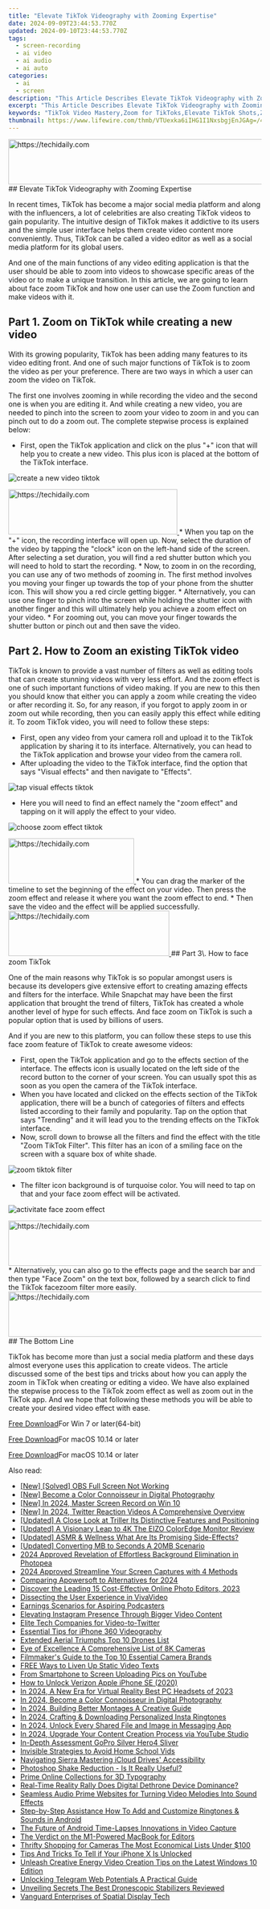 ```yaml
---
title: "Elevate TikTok Videography with Zooming Expertise"
date: 2024-09-09T23:44:53.770Z
updated: 2024-09-10T23:44:53.770Z
tags: 
  - screen-recording
  - ai video
  - ai audio
  - ai auto
categories: 
  - ai
  - screen
description: "This Article Describes Elevate TikTok Videography with Zooming Expertise"
excerpt: "This Article Describes Elevate TikTok Videography with Zooming Expertise"
keywords: "TikTok Video Mastery,Zoom for TikToks,Elevate TikTok Shots,Zoom in TikTok Videos,TikTok Cinematic Techniques,Enhance Zooming on TikTok,Zoom Expert TikTok Editing"
thumbnail: https://www.lifewire.com/thmb/VTUexka6iIHG1I1NxsbgjEnJGAg=/400x300/filters:no_upscale():max_bytes(150000):strip_icc()/ipad-pro-pencil-56a533763df78cf77286e0e0.png
---
```


<!-- affiliate ads begin -->
<a href="https://wigfever.sjv.io/c/5597632/2014849/22899" target="_top" id="2014849">
  <img src="//a.impactradius-go.com/display-ad/22899-2014849" border="0" alt="https://techidaily.com" width="728" height="90"/>
</a>
<img height="0" width="0" src="https://wigfever.sjv.io/i/5597632/2014849/22899" style="position:absolute;visibility:hidden;" border="0" />
<!-- affiliate ads end -->
## Elevate TikTok Videography with Zooming Expertise

In recent times, TikTok has become a major social media platform and along with the influencers, a lot of celebrities are also creating TikTok videos to gain popularity. The intuitive design of TikTok makes it addictive to its users and the simple user interface helps them create video content more conveniently. Thus, TikTok can be called a video editor as well as a social media platform for its global users.

And one of the main functions of any video editing application is that the user should be able to zoom into videos to showcase specific areas of the video or to make a unique transition. In this article, we are going to learn about face zoom TikTok and how one user can use the Zoom function and make videos with it.

## Part 1\. Zoom on TikTok while creating a new video

With its growing popularity, TikTok has been adding many features to its video editing front. And one of such major functions of TikTok is to zoom the video as per your preference. There are two ways in which a user can zoom the video on TikTok.

The first one involves zooming in while recording the video and the second one is when you are editing it. And while creating a new video, you are needed to pinch into the screen to zoom your video to zoom in and you can pinch out to do a zoom out. The complete stepwise process is explained below:

* First, open the TikTok application and click on the plus "+" icon that will help you to create a new video. This plus icon is placed at the bottom of the TikTok interface.

![create a new video tiktok](https://images.wondershare.com/filmora/article-images/2022/07/create-a-new-video-tiktok.jpg)

<!-- affiliate ads begin -->
<a href="https://aligracehair.sjv.io/c/5597632/2115948/19272" target="_top" id="2115948">
  <img src="//a.impactradius-go.com/display-ad/19272-2115948" border="0" alt="https://techidaily.com" width="336" height="90"/>
</a>
<img height="0" width="0" src="https://aligracehair.sjv.io/i/5597632/2115948/19272" style="position:absolute;visibility:hidden;" border="0" />
<!-- affiliate ads end -->
* When you tap on the "+" icon, the recording interface will open up. Now, select the duration of the video by tapping the "clock" icon on the left-hand side of the screen. After selecting a set duration, you will find a red shutter button which you will need to hold to start the recording.
* Now, to zoom in on the recording, you can use any of two methods of zooming in. The first method involves you moving your finger up towards the top of your phone from the shutter icon. This will show you a red circle getting bigger.
* Alternatively, you can use one finger to pinch into the screen while holding the shutter icon with another finger and this will ultimately help you achieve a zoom effect on your video.
* For zooming out, you can move your finger towards the shutter button or pinch out and then save the video.

## Part 2\. How to Zoom an existing TikTok video

TikTok is known to provide a vast number of filters as well as editing tools that can create stunning videos with very less effort. And the zoom effect is one of such important functions of video making. If you are new to this then you should know that either you can apply a zoom while creating the video or after recording it. So, for any reason, if you forgot to apply zoom in or zoom out while recording, then you can easily apply this effect while editing it. To zoom TikTok video, you will need to follow these steps:

* First, open any video from your camera roll and upload it to the TikTok application by sharing it to its interface. Alternatively, you can head to the TikTok application and browse your video from the camera roll.
* After uploading the video to the TikTok interface, find the option that says "Visual effects" and then navigate to "Effects".

![tap visual effects tiktok](https://images.wondershare.com/filmora/article-images/2022/07/tap-visual-effects-tiktok.jpg)

* Here you will need to find an effect namely the "zoom effect" and tapping on it will apply the effect to your video.

![choose zoom effect tiktok](https://images.wondershare.com/filmora/article-images/2022/07/choose-zoom-effect-tiktok.jpg)

<!-- affiliate ads begin -->
<a href="https://aligracehair.sjv.io/c/5597632/2135354/19272" target="_top" id="2135354">
  <img src="//a.impactradius-go.com/display-ad/19272-2135354" border="0" alt="https://techidaily.com" width="250" height="90"/>
</a>
<img height="0" width="0" src="https://aligracehair.sjv.io/i/5597632/2135354/19272" style="position:absolute;visibility:hidden;" border="0" />
<!-- affiliate ads end -->
* You can drag the marker of the timeline to set the beginning of the effect on your video. Then press the zoom effect and release it where you want the zoom effect to end.
* Then save the video and the effect will be applied successfully.

<!-- affiliate ads begin -->
<a href="https://25home.pxf.io/c/5597632/2123479/16836" target="_top" id="2123479">
  <img src="//a.impactradius-go.com/display-ad/16836-2123479" border="0" alt="https://techidaily.com" width="320" height="90"/>
</a>
<img height="0" width="0" src="https://25home.pxf.io/i/5597632/2123479/16836" style="position:absolute;visibility:hidden;" border="0" />
<!-- affiliate ads end -->
## Part 3\. How to face zoom TikTok

One of the main reasons why TikTok is so popular amongst users is because its developers give extensive effort to creating amazing effects and filters for the interface. While Snapchat may have been the first application that brought the trend of filters, TikTok has created a whole another level of hype for such effects. And face zoom on TikTok is such a popular option that is used by billions of users.

And if you are new to this platform, you can follow these steps to use this face zoom feature of TikTok to create awesome videos:

* First, open the TikTok application and go to the effects section of the interface. The effects icon is usually located on the left side of the record button to the corner of your screen. You can usually spot this as soon as you open the camera of the TikTok interface.
* When you have located and clicked on the effects section of the TikTok application, there will be a bunch of categories of filters and effects listed according to their family and popularity. Tap on the option that says "Trending" and it will lead you to the trending effects on the TikTok interface.
* Now, scroll down to browse all the filters and find the effect with the title "Zoom TikTok Filter". This filter has an icon of a smiling face on the screen with a square box of white shade.

![zoom tiktok filter](https://images.wondershare.com/filmora/article-images/2022/07/zoom-tiktok-filter.jpg)

* The filter icon background is of turquoise color. You will need to tap on that and your face zoom effect will be activated.

![activitate face zoom effect](https://images.wondershare.com/filmora/article-images/2022/07/activitate-face-zoom-effect.jpg)

<!-- affiliate ads begin -->
<a href="https://appsumo.8odi.net/c/5597632/2130885/7443" target="_top" id="2130885">
  <img src="//a.impactradius-go.com/display-ad/7443-2130885" border="0" alt="https://techidaily.com" width="600" height="90"/>
</a>
<img height="0" width="0" src="https://appsumo.8odi.net/i/5597632/2130885/7443" style="position:absolute;visibility:hidden;" border="0" />
<!-- affiliate ads end -->
* Alternatively, you can also go to the effects page and the search bar and then type "Face Zoom" on the text box, followed by a search click to find the TikTok facezoom filter more easily.

<!-- affiliate ads begin -->
<a href="https://bluettius.sjv.io/c/5597632/2139123/17108" target="_top" id="2139123">
  <img src="//a.impactradius-go.com/display-ad/17108-2139123" border="0" alt="https://techidaily.com" width="728" height="90"/>
</a>
<img height="0" width="0" src="https://bluettius.sjv.io/i/5597632/2139123/17108" style="position:absolute;visibility:hidden;" border="0" />
<!-- affiliate ads end -->
## The Bottom Line

TikTok has become more than just a social media platform and these days almost everyone uses this application to create videos. The article discussed some of the best tips and tricks about how you can apply the zoom in TikTok when creating or editing a video. We have also explained the stepwise process to the TikTok zoom effect as well as zoom out in the TikTok app. And we hope that following these methods you will be able to create your desired video effect with ease.

[Free Download](https://tools.techidaily.com/wondershare/filmora/download/)For Win 7 or later(64-bit)

[Free Download](https://tools.techidaily.com/wondershare/filmora/download/)For macOS 10.14 or later

</article

[Free Download](https://tools.techidaily.com/wondershare/filmora/download/)For macOS 10.14 or later

<ins class="adsbygoogle"
     style="display:block"
     data-ad-format="autorelaxed"
     data-ad-client="ca-pub-7571918770474297"
     data-ad-slot="1223367746"></ins>

<ins class="adsbygoogle"
     style="display:block"
     data-ad-format="autorelaxed"
     data-ad-client="ca-pub-7571918770474297"
     data-ad-slot="1223367746"></ins>



<ins class="adsbygoogle"
     style="display:block"
     data-ad-client="ca-pub-7571918770474297"
     data-ad-slot="8358498916"
     data-ad-format="auto"
     data-full-width-responsive="true"></ins>


<span class="atpl-alsoreadstyle">Also read:</span>
<div><ul>
<li><a href="https://screen-capture.techidaily.com/new-solved-obs-full-screen-not-working/"><u>[New] [Solved] OBS Full Screen Not Working</u></a></li>
<li><a href="https://extra-lessons.techidaily.com/new-become-a-color-connoisseur-in-digital-photography/"><u>[New] Become a Color Connoisseur in Digital Photography</u></a></li>
<li><a href="https://screen-activity-recording.techidaily.com/new-in-2024-master-screen-record-on-win-10/"><u>[New] In 2024, Master Screen Record on Win 10</u></a></li>
<li><a href="https://twitter-videos.techidaily.com/new-in-2024-twitter-reaction-videos-a-comprehensive-overview/"><u>[New] In 2024, Twitter Reaction Videos  A Comprehensive Overview</u></a></li>
<li><a href="https://extra-lessons.techidaily.com/updated-a-close-look-at-triller-its-distinctive-features-and-positioning/"><u>[Updated] A Close Look at Triller  Its Distinctive Features and Positioning</u></a></li>
<li><a href="https://extra-lessons.techidaily.com/updated-a-visionary-leap-to-4k-the-eizo-coloredge-monitor-review/"><u>[Updated] A Visionary Leap to 4K  The EIZO ColorEdge Monitor Review</u></a></li>
<li><a href="https://extra-lessons.techidaily.com/updated-asmr-and-wellness-what-are-its-promising-side-effects/"><u>[Updated] ASMR & Wellness  What Are Its Promising Side-Effects?</u></a></li>
<li><a href="https://extra-lessons.techidaily.com/updated-converting-mb-to-seconds-a-20mb-scenario/"><u>[Updated] Converting MB to Seconds  A 20MB Scenario</u></a></li>
<li><a href="https://extra-support.techidaily.com/2024-approved-revelation-of-effortless-background-elimination-in-photopea/"><u>2024 Approved  Revelation of Effortless Background Elimination in Photopea</u></a></li>
<li><a href="https://screen-activity-recording.techidaily.com/2024-approved-streamline-your-screen-captures-with-4-methods/"><u>2024 Approved  Streamline Your Screen Captures with 4 Methods</u></a></li>
<li><a href="https://screen-mirroring-recording.techidaily.com/comparing-apowersoft-to-alternatives-for-2024/"><u>Comparing Apowersoft to Alternatives for 2024</u></a></li>
<li><a href="https://extra-lessons.techidaily.com/discover-the-leading-15-cost-effective-online-photo-editors-2023/"><u>Discover the Leading 15 Cost-Effective Online Photo Editors, 2023</u></a></li>
<li><a href="https://extra-lessons.techidaily.com/dissecting-the-user-experience-in-vivavideo/"><u>Dissecting the User Experience in VivaVideo</u></a></li>
<li><a href="https://extra-lessons.techidaily.com/earnings-scenarios-for-aspiring-podcasters/"><u>Earnings Scenarios for Aspiring Podcasters</u></a></li>
<li><a href="https://instagram-clips.techidaily.com/elevating-instagram-presence-through-bigger-video-content/"><u>Elevating Instagram Presence Through Bigger Video Content</u></a></li>
<li><a href="https://extra-lessons.techidaily.com/elite-tech-companies-for-video-to-twitter/"><u>Elite Tech Companies for Video-to-Twitter</u></a></li>
<li><a href="https://extra-lessons.techidaily.com/essential-tips-for-iphone-360-videography/"><u>Essential Tips for iPhone 360 Videography</u></a></li>
<li><a href="https://extra-lessons.techidaily.com/extended-aerial-triumphs-top-10-drones-list/"><u>Extended Aerial Triumphs  Top 10 Drones List</u></a></li>
<li><a href="https://extra-lessons.techidaily.com/eye-of-excellence-a-comprehensive-list-of-8k-cameras/"><u>Eye of Excellence  A Comprehensive List of 8K Cameras</u></a></li>
<li><a href="https://extra-lessons.techidaily.com/filmmakers-guide-to-the-top-10-essential-camera-brands/"><u>Filmmaker's Guide to the Top 10 Essential Camera Brands</u></a></li>
<li><a href="https://extra-lessons.techidaily.com/free-ways-to-liven-up-static-video-texts/"><u>FREE Ways to Liven Up Static Video Texts</u></a></li>
<li><a href="https://extra-information.techidaily.com/from-smartphone-to-screen-uploading-pics-on-youtube/"><u>From Smartphone to Screen  Uploading Pics on YouTube</u></a></li>
<li><a href="https://sim-unlock.techidaily.com/how-to-unlock-verizon-apple-iphone-se-2020-by-drfone-ios/"><u>How to Unlock Verizon Apple iPhone SE (2020)</u></a></li>
<li><a href="https://extra-lessons.techidaily.com/in-2024-a-new-era-for-virtual-reality-best-pc-headsets-of-2023/"><u>In 2024, A New Era for Virtual Reality  Best PC Headsets of 2023</u></a></li>
<li><a href="https://extra-lessons.techidaily.com/in-2024-become-a-color-connoisseur-in-digital-photography/"><u>In 2024, Become a Color Connoisseur in Digital Photography</u></a></li>
<li><a href="https://extra-lessons.techidaily.com/in-2024-building-better-montages-a-creative-guide/"><u>In 2024, Building Better Montages  A Creative Guide</u></a></li>
<li><a href="https://extra-lessons.techidaily.com/in-2024-crafting-and-downloading-personalized-insta-ringtones/"><u>In 2024, Crafting & Downloading Personalized Insta Ringtones</u></a></li>
<li><a href="https://facebook-video-content.techidaily.com/in-2024-unlock-every-shared-file-and-image-in-messaging-app/"><u>In 2024, Unlock Every Shared File and Image in Messaging App</u></a></li>
<li><a href="https://youtube-help.techidaily.com/in-2024-upgrade-your-content-creation-process-via-youtube-studio/"><u>In 2024, Upgrade Your Content Creation Process via YouTube Studio</u></a></li>
<li><a href="https://extra-lessons.techidaily.com/in-depth-assessment-gopro-silver-hero4-sliver/"><u>In-Depth Assessment  GoPro Silver Hero4 Sliver</u></a></li>
<li><a href="https://extra-lessons.techidaily.com/invisible-strategies-to-avoid-home-school-vids/"><u>Invisible Strategies to Avoid Home School Vids</u></a></li>
<li><a href="https://extra-lessons.techidaily.com/navigating-sierra-mastering-icloud-drives-accessibility/"><u>Navigating Sierra  Mastering iCloud Drives' Accessibility</u></a></li>
<li><a href="https://extra-lessons.techidaily.com/photoshop-shake-reduction-is-it-really-useful/"><u>Photoshop Shake Reduction - Is It Really Useful?</u></a></li>
<li><a href="https://extra-lessons.techidaily.com/prime-online-collections-for-3d-typography/"><u>Prime Online Collections for 3D Typography</u></a></li>
<li><a href="https://extra-lessons.techidaily.com/real-time-reality-rally-does-digital-dethrone-device-dominance/"><u>Real-Time Reality Rally  Does Digital Dethrone Device Dominance?</u></a></li>
<li><a href="https://extra-lessons.techidaily.com/seamless-audio-prime-websites-for-turning-video-melodies-into-sound-effects/"><u>Seamless Audio  Prime Websites for Turning Video Melodies Into Sound Effects</u></a></li>
<li><a href="https://extra-lessons.techidaily.com/step-by-step-assistance-how-to-add-and-customize-ringtones-and-sounds-in-android/"><u>Step-by-Step Assistance  How To Add and Customize Ringtones & Sounds in Android</u></a></li>
<li><a href="https://extra-lessons.techidaily.com/the-future-of-android-time-lapses-innovations-in-video-capture/"><u>The Future of Android Time-Lapses  Innovations in Video Capture</u></a></li>
<li><a href="https://extra-lessons.techidaily.com/the-verdict-on-the-m1-powered-macbook-for-editors/"><u>The Verdict on the M1-Powered MacBook for Editors</u></a></li>
<li><a href="https://extra-lessons.techidaily.com/thrifty-shopping-for-cameras-the-most-economical-lists-under-100/"><u>Thrifty Shopping for Cameras  The Most Economical Lists Under $100</u></a></li>
<li><a href="https://sim-unlock.techidaily.com/tips-and-tricks-to-tell-if-your-iphone-x-is-unlocked-by-drfone-ios/"><u>Tips And Tricks To Tell if Your iPhone X Is Unlocked</u></a></li>
<li><a href="https://extra-lessons.techidaily.com/unleash-creative-energy-video-creation-tips-on-the-latest-windows-10-edition/"><u>Unleash Creative Energy  Video Creation Tips on the Latest Windows 10 Edition</u></a></li>
<li><a href="https://extra-lessons.techidaily.com/unlocking-telegram-web-potentials-a-practical-guide/"><u>Unlocking Telegram Web Potentials  A Practical Guide</u></a></li>
<li><a href="https://extra-lessons.techidaily.com/unveiling-secrets-the-best-dronescopic-stabilizers-reviewed/"><u>Unveiling Secrets  The Best Dronescopic Stabilizers Reviewed</u></a></li>
<li><a href="https://extra-lessons.techidaily.com/vanguard-enterprises-of-spatial-display-tech/"><u>Vanguard Enterprises of Spatial Display Tech</u></a></li>
</ul></div>
